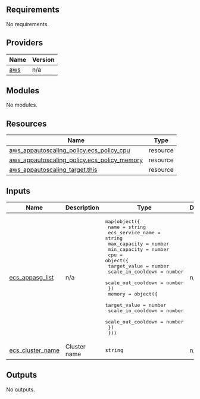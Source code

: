 <!-- BEGIN_TF_DOCS -->
## Requirements

No requirements.

## Providers

| Name | Version |
|------|---------|
| <a name="provider_aws"></a> [aws](#provider\_aws) | n/a |

## Modules

No modules.

## Resources

| Name | Type |
|------|------|
| [aws_appautoscaling_policy.ecs_policy_cpu](https://registry.terraform.io/providers/hashicorp/aws/latest/docs/resources/appautoscaling_policy) | resource |
| [aws_appautoscaling_policy.ecs_policy_memory](https://registry.terraform.io/providers/hashicorp/aws/latest/docs/resources/appautoscaling_policy) | resource |
| [aws_appautoscaling_target.this](https://registry.terraform.io/providers/hashicorp/aws/latest/docs/resources/appautoscaling_target) | resource |

## Inputs

| Name | Description | Type | Default | Required |
|------|-------------|------|---------|:--------:|
| <a name="input_ecs_appasg_list"></a> [ecs\_appasg\_list](#input\_ecs\_appasg\_list) | n/a | <pre>map(object({<br>    name             = string<br>    ecs_service_name = string<br>    max_capacity     = number<br>    min_capacity     = number<br>    cpu = object({<br>      target_value       = number<br>      scale_in_cooldown  = number<br>      scale_out_cooldown = number<br>    })<br>    memory = object({<br>      target_value       = number<br>      scale_in_cooldown  = number<br>      scale_out_cooldown = number<br>    })<br>  }))</pre> | n/a | yes |
| <a name="input_ecs_cluster_name"></a> [ecs\_cluster\_name](#input\_ecs\_cluster\_name) | Cluster name | `string` | n/a | yes |

## Outputs

No outputs.
<!-- END_TF_DOCS -->